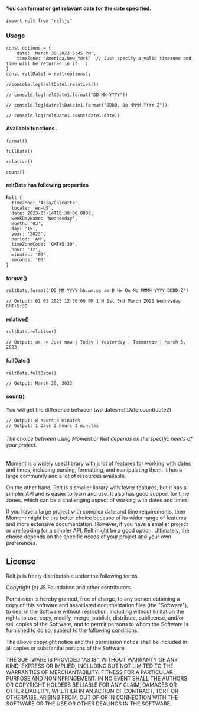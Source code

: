 
#### You can format or get relavant date for the date specified.
    import relt from "reltjs"

### Usage

```// OPTIONS
const options = {
    date: 'March 30 2023 5:45 PM',
    timeZone: 'America/New_York'  // Just specify a valid timezone and time will be returned in it. :)
}
const reltDate1 = relt(options);

//console.log(reltDate1.relative())

// console.log(reltDate1.format("DD-MM-YYYY"))

// console.log(datreltDate1e1.format("DDDD, Do MMMM YYYY Z"))

// console.log(reltDate1.count(date1.date))
```
#### Available functions
```
format()

fullDate()

relative()

count()
```
#### reltDate has following properties

```
Relt {
  timeZone: 'Asia/Calcutta',
  locale: 'en-US',
  date: 2023-03-14T18:30:00.000Z,
  weekDayName: 'Wednesday',
  month: '03',
  day: '15',
  year: '2023',
  period: 'AM',
  timeZoneCode: 'GMT+5:30',
  hour: '12',
  minutes: '00',
  seconds: '00'
}
```

#### format()
```
reltDate.format('DD MM YYYY hh:mm:ss am D Mx Do Mo MMMM YYYY DDDD Z')

// Output: 01 03 2023 12:30:00 PM 1 M 1st 3rd March 2023 Wednesday GMT+5:30
```
#### relative()
```
reltDate.relative()

// Output: as -> Just now | Today | Yesterday | Tommorrow | March 5, 2023
```
#### fullDate()
```
reltDate.fullDate()

// Output: March 26, 2023
```

#### count()
You will get the difference between two dates reltDate.count(date2)
```
// Output: 8 hours 3 minutes
// Output: 1 Days 2 hours 3 minutes
```

###### The choice between using Moment or Relt depends on the specific needs of your project.

Moment is a widely used library with a lot of features for working with dates and times, including parsing, formatting, and manipulating them. It has a large community and a lot of resources available.

On the other hand, Relt is a smaller library with fewer features, but it has a simpler API and is easier to learn and use. It also has good support for time zones, which can be a challenging aspect of working with dates and times.

If you have a large project with complex date and time requirements, then Moment might be the better choice because of its wider range of features and more extensive documentation. However, if you have a smaller project or are looking for a simpler API, Relt might be a good option. Ultimately, the choice depends on the specific needs of your project and your own preferences.


## License

Relt.js is freely distributable under the following terms

Copyright (c) JS Foundation and other contributors

Permission is hereby granted, free of charge, to any person
obtaining a copy of this software and associated documentation
files (the "Software"), to deal in the Software without
restriction, including without limitation the rights to use,
copy, modify, merge, publish, distribute, sublicense, and/or sell
copies of the Software, and to permit persons to whom the
Software is furnished to do so, subject to the following
conditions:

The above copyright notice and this permission notice shall be
included in all copies or substantial portions of the Software.

THE SOFTWARE IS PROVIDED "AS IS", WITHOUT WARRANTY OF ANY KIND,
EXPRESS OR IMPLIED, INCLUDING BUT NOT LIMITED TO THE WARRANTIES
OF MERCHANTABILITY, FITNESS FOR A PARTICULAR PURPOSE AND
NONINFRINGEMENT. IN NO EVENT SHALL THE AUTHORS OR COPYRIGHT
HOLDERS BE LIABLE FOR ANY CLAIM, DAMAGES OR OTHER LIABILITY,
WHETHER IN AN ACTION OF CONTRACT, TORT OR OTHERWISE, ARISING
FROM, OUT OF OR IN CONNECTION WITH THE SOFTWARE OR THE USE OR
OTHER DEALINGS IN THE SOFTWARE.
